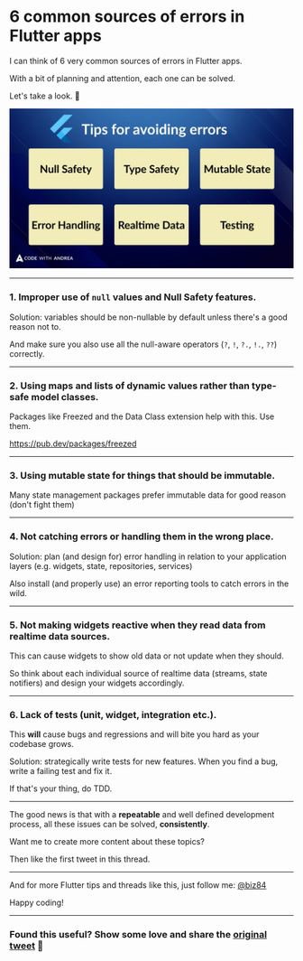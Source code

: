 # 6 common sources of errors in Flutter apps

I can think of 6 very common sources of errors in Flutter apps.

With a bit of planning and attention, each one can be solved.

Let's take a look. 🧵

![](0018-cover.jpg)

---

### 1. Improper use of `null` values and Null Safety features.

Solution: variables should be non-nullable by default unless there's a good reason not to.

And make sure you also use all the null-aware operators (`?`, `!`, `?.`, `!.`, `??`) correctly.

---

### 2. Using maps and lists of **dynamic** values rather than **type-safe** model classes.

Packages like Freezed and the Data Class extension help with this. Use them.

https://pub.dev/packages/freezed

---

### 3. Using mutable state for things that should be immutable.

Many state management packages prefer immutable data for good reason (don't fight them)

---

### 4. Not catching errors or handling them in the wrong place.

Solution: plan (and design for) error handling in relation to your application layers (e.g. widgets, state, repositories, services)

Also install (and properly use) an error reporting tools to catch errors in the wild.

---

### 5. Not making widgets **reactive** when they read data from **realtime** data sources.

This can cause widgets to show old data or not update when they should. 

So think about each individual source of realtime data (streams, state notifiers) and design your widgets accordingly.

---

### 6. Lack of tests (unit, widget, integration etc.).

This **will** cause bugs and regressions and will bite you hard as your codebase grows.

Solution: strategically write tests for new features. When you find a bug, write a failing test and fix it.

If that's your thing, do TDD.

---

The good news is that with a **repeatable** and well defined development process, all these issues can be solved, **consistently**.

Want me to create more content about these topics?

Then like the first tweet in this thread.

---

And for more Flutter tips and threads like this, just follow me: [@biz84](https://twitter.com/biz84)

Happy coding!

---

### Found this useful? Show some love and share the [original tweet](https://twitter.com/biz84/status/1455950598071803911) 🙏